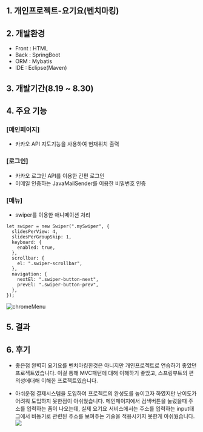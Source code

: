 ## 1. 개인프로젝트-요기요(벤치마킹)

## 2. 개발환경
+ Front : HTML
+ Back : SpringBoot
+ ORM : Mybatis
+ IDE : Eclipse(Maven)
## 3. 개발기간(8.19 ~ 8.30)

## 4. 주요 기능
### [메인페이지]
+ 카카오 API 지도기능을 사용하여 현재위치 출력



### [로그인]
+ 카카오 로그인 API를 이용한 간편 로그인
+ 이메일 인증하는 JavaMailSender를 이용한 비밀번호 인증



### [메뉴]
+ swiper를 이용한 애니메이션 처리
```
let swiper = new Swiper(".mySwiper", {
  slidesPerView: 4,
  slidesPerGroupSkip: 1,
  keyboard: {
    enabled: true,
  },
  scrollbar: {
    el: ".swiper-scrollbar",
  },
  navigation: {
    nextEl: ".swiper-button-next",
    prevEl: ".swiper-button-prev",
  },
});
```
![chromeMenu](https://github.com/user-attachments/assets/e9fbce44-292d-4459-85f4-6e98da863571)


## 5. 결과
### 


## 6. 후기
- 좋은점
  완벽히 요기요를 벤치마킹한것은 아니지만 개인프로젝트로 연습하기 좋았던 프로젝트였습니다.
  이걸 통해 MVC패턴에 대해 이해하기 좋았고, 스프링부트의 편의성에대해 이해한 프로젝트였습니다.

- 아쉬운점
  결제시스템을 도입하여 프로젝트의 완성도를 높이고자 하였지만 난이도가 어려워 도입하지 못한점이 아쉬웠습니다.
  메인페이지에서 검색버튼을 눌렀을때 주소를 입력하는 폼이 나오는데,
  실제 요기요 서비스에서는 주소를 입력하는 input태그에서 비동기로 관련된 주소를 보여주는 기술을 적용시키지 못한게 아쉬웠습니다.
  <img src="https://github.com/user-attachments/assets/fc64ee82-3702-410e-abab-a4e091ce5385" />
